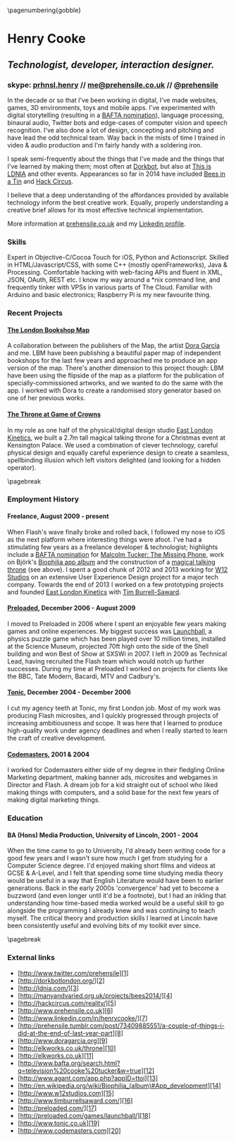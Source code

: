 \pagenumbering{gobble}

# Henry Cooke
## *Technologist, developer, interaction designer.*
### skype: [prhnsl.henry][21] // me@prehensile.co.uk // [\@prehensile][1]

In the decade or so that I've been working in digital, I've made websites, games, 3D environments, toys and mobile apps. I've experimented with digital storytelling (resulting in a [BAFTA nomination][12]), language processing, binaural audio, Twitter bots and edge-cases of computer vision and speech recognition. I've also done a lot of design, concepting and pitching and have lead the odd technical team. Way back in the mists of time I trained in video & audio production and I'm fairly handy with a soldering iron.

I speak semi-frequently about the things that I've made and the things that I've learned by making them; most often at [Dorkbot][2], but also at [This is LDNIA][3] and other events. Appearances so far in 2014 have included [Bees in a Tin][4] and [Hack Circus][5]. 

I believe that a deep understanding of the affordances provided by available technology inform the best creative work. Equally, properly understanding a creative brief allows for its most effective technical implementation. 

More information at [prehensile.co.uk][6] and my [Linkedin profile][7].

### Skills
Expert in Objective-C/Cocoa Touch for iOS, Python and Actionscript. Skilled in HTML/Javascript/CSS, with some C++ (mostly openFrameworks), Java & Processing. Comfortable hacking with web-facing APIs and fluent in XML, JSON, OAuth, REST etc. I know my way around a *nix command line, and frequently tinker with VPSs in various parts of The Cloud. Familiar with Arduino and basic electronics; Raspberry Pi is my new favourite thing.


### Recent Projects
#### [The London Bookshop Map][8]  
A collaboration between the publishers of the Map, the artist [Dora García][9] and me. LBM have been publishing a beautiful paper map of independent bookshops for the last few years and approached me to produce an app version of the map. There's another dimension to this project though: LBM have been using the flipside of the map as a platform for the publication of specially-commissioned artworks, and we wanted to do the same with the app. I worked with Dora to create a randomised story generator based on one of her previous works.

#### [The Throne at Game of Crowns][10]  
In my role as one half of the physical/digital design studio [East London Kinetics][11], we built a 2.7m tall magical talking throne for a Christmas event at Kensington Palace. We used a combination of clever technology, careful physical design and equally careful experience design to create a seamless, spellbinding illusion which left visitors delighted (and looking for a hidden operator).

\pagebreak

### Employment History

#### Freelance, August 2009 - present  

When Flash's wave finally broke and rolled back, I followed my nose to iOS as the next platform where interesting things were afoot. I've had a stimulating few years as a freelance developer & technologist; highlights include a [BAFTA nomination][12] for [Malcolm Tucker: The Missing Phone][13], work on Björk's [Biophilia app album][14] and the construction of a [magical talking throne][10] (see above).
I spent a good chunk of 2012 and 2013 working for [W12 Studios][15] on an extensive User Experience Design project for a major tech company. Towards the end of 2013 I worked on a few prototyping projects and founded [East London Kinetics][11] with [Tim Burrell-Saward][16].

#### [Preloaded][17], December 2006 - August 2009  

I moved to Preloaded in 2006 where I spent an enjoyable few years making games and online experiences. My biggest success was [Launchball][18], a physics puzzle game which has been played over 10 million times, installed at the Science Museum, projected 70ft high onto the side of the Shell building and won Best of Show at SXSWi in 2007. I left in 2009 as Technical Lead, having recruited the Flash team which would notch up further successes. During my time at Preloaded I worked on projects for clients like the BBC, Tate Modern, Bacardi, MTV and Cadbury's.

#### [Tonic][19], December 2004 - December 2006  

I cut my agency teeth at Tonic, my first London job. Most of my work was producing Flash microsites, and I quickly progressed through projects of increasing ambitiousness and scope. It was here that I learned to produce high-quality work under agency deadlines and when I really started to learn the craft of creative development. 

#### [Codemasters][20], 2001 & 2004  

I worked for Codemasters either side of my degree in their fledgling Online Marketing department, making banner ads, microsites and webgames in Director and Flash. A dream job for a kid straight out of school who liked making things with computers, and a solid base for the next few years of making digital marketing things.

### Education
#### BA (Hons) Media Production, University of Lincoln, 2001 - 2004

When the time came to go to University, I'd already been writing code for a good few years and I wasn't sure how much I get from studying for a Computer Science degree. I'd enjoyed making short films and videos at GCSE & A-Level, and I felt that spending some time studying media theory would be useful in a way that English Literature would have been to earlier generations. Back in the early 2000s 'convergence' had yet to become a buzzword (and even longer until it'd be a footnote), but I had an inkling that understanding how time-based media worked would be a useful skill to go alongside the programming I already knew and was continuing to teach myself. The critical theory and production skills I learned at Lincoln have been consistently useful and evolving bits of my toolkit ever since.

\pagebreak

### External links

* [http://www.twitter.com/prehensile][1]
* [http://dorkbotlondon.org/][2]
* [http://ldnia.com/][3]
* [http://manyandvaried.org.uk/projects/bees2014/][4]
* [http://hackcircus.com/reality/][5]
* [http://www.prehensile.co.uk][6]
* [http://www.linkedin.com/in/henrycooke/][7]
* [http://prehensile.tumblr.com/post/73409885551/a-couple-of-things-i-did-at-the-end-of-last-year-part][8]
* [http://www.doragarcia.org][9]
* [http://elkworks.co.uk/throne][10]
* [http://elkworks.co.uk][11]
* [http://www.bafta.org/search.html?q=television%20cooke%20tucker&w=true][12]
* [http://www.agant.com/app.php?appID=ttoi][13]
* [http://en.wikipedia.org/wiki/Biophilia_(album)#App_development][14]
* [http://www.w12studios.com][15]
* [http://www.timburrellsaward.com/][16]
* [http://preloaded.com/][17]
* [http://preloaded.com/games/launchball/][18]
* [http://www.tonic.co.uk][19]
* [http://www.codemasters.com][20]

[1]: http://www.twitter.com/prehensile
[2]: http://dorkbotlondon.org/
[3]: http://ldnia.com/
[4]: http://manyandvaried.org.uk/projects/bees2014/
[5]: http://hackcircus.com/reality/
[6]: http://www.prehensile.co.uk
[7]: http://www.linkedin.com/in/henrycooke/
[8]: http://prehensile.tumblr.com/post/73409885551/a-couple-of-things-i-did-at-the-end-of-last-year-part
[9]: http://www.doragarcia.org
[10]: http://elkworks.co.uk/throne
[11]: http://elkworks.co.uk
[12]: http://www.bafta.org/search.html?q=television%20cooke%20tucker&w=true
[13]: http://www.agant.com/app.php?appID=ttoi
[14]: http://en.wikipedia.org/wiki/Biophilia_(album)#App_development
[15]: http://www.w12studios.com
[16]: http://www.timburrellsaward.com/
[17]: http://preloaded.com/
[18]: http://preloaded.com/games/launchball/
[19]: http://www.tonic.co.uk
[20]: http://www.codemasters.com
[21]: skype:prhnsl.henry?call